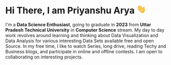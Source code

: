 
<h1>Hi There, I am Priyanshu Arya</a> <img  src="https://raw.githubusercontent.com/ABSphreak/ABSphreak/master/gifs/Hi.gif" width="30px"></h1>

I'm a **Data Science Enthusiast**, going to graduate in **2023** from **Uttar Pradesh Technical University** in **Computer Science** stream. My day to day work revolves around learning and thinking about Data Visualization and Data Analysis for various interesting Data Sets available free and open Source. In my free time, I like to watch Series, long drive, reading Techy and Business blogs, and participate in online and offline contests. I am open to collaborating on interesting projects.


